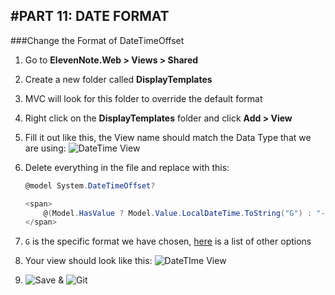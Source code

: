 #PART 11: DATE FORMAT
---
###Change the Format of DateTimeOffset
1. Go to **ElevenNote.Web > Views > Shared**
2. Create a new folder called **DisplayTemplates**
3. MVC will look for this folder to override the default format
4. Right click on the **DisplayTemplates** folder and click **Add > View**
5. Fill it out like this, the View name should match the Data Type that we are using:
![DateTime View](/assets/11.0-A.png)
6. Delete everything in the file and replace with this:

    ```cs
    @model System.DateTimeOffset?

    <span>
        @(Model.HasValue ? Model.Value.LocalDateTime.ToString("G") : "-")
    </span>
    ```
7. `G` is the specific format we have chosen, [here](https://docs.microsoft.com/en-us/dotnet/standard/base-types/standard-date-and-time-format-strings) is a list of other options
8. Your view should look like this:
![DateTIme View](/assets/11.0-B.png)
9. ![Save](/assets/font-awesome-save.png) & ![Git](/assets/devicons_github_badge.png)